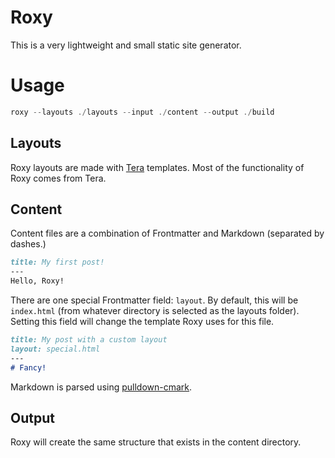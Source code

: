 # Roxy
This is a very lightweight and small static site generator.

# Usage

```rs
roxy --layouts ./layouts --input ./content --output ./build
```

## Layouts

Roxy layouts are made with [Tera](https://github.com/Keats/tera) templates. Most of the functionality of Roxy comes from Tera.

## Content

Content files are a combination of Frontmatter and Markdown (separated by dashes.)

```md
title: My first post!
---
Hello, Roxy!
```

There are one special Frontmatter field: `layout`. By default, this will be `index.html` (from whatever directory is selected as the layouts folder). Setting this field will change the template Roxy uses for this file.

```md
title: My post with a custom layout
layout: special.html
---
# Fancy!
```

Markdown is parsed using [pulldown-cmark](https://github.com/raphlinus/pulldown-cmark).

## Output

Roxy will create the same structure that exists in the content directory.

